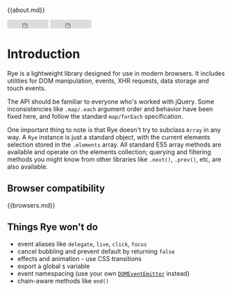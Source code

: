 {{about.md}}

<div class="buttons">
    <iframe src="http://ghbtns.com/github-btn.html?user=jcemer&amp;repo=rye&amp;type=watch&amp;count=true&amp;size=small" allowtransparency="true" frameborder="0" scrolling="0" width="95" height="20"></iframe>
    <iframe src="http://ghbtns.com/github-btn.html?user=jcemer&amp;repo=rye&amp;type=fork&amp;count=true&amp;size=small" allowtransparency="true" frameborder="0" scrolling="0" width="95" height="20"></iframe>
</div>

Introduction
==================

Rye is a lightweight library designed for use in modern browsers. It includes utilities for DOM manipulation, events, XHR requests, data storage and touch events.

The API should be familiar to everyone who's worked with jQuery. Some inconsistencies like `.map/.each` argument order and behavior have been fixed here, and follow the standard `map/forEach` specification.

One important thing to note is that Rye doesn't try to subclass `Array` in any way. A `Rye` instance is just a standard object, with the current elements selection stored in the `.elements` array. All standard ES5 array methods are available and operate on the elements collection; querying and filtering methods you might know from other libraries like `.next()`, `.prev()`, etc, are also available.


Browser compatibility
------------------

{{browsers.md}}


Things Rye won't do
-------------------

- event aliases like `delegate`, `live`, `click`, `focus`
- cancel bubbling and prevent default by returning `false`
- effects and animation - use CSS transitions
- export a global `$` variable
- event namespacing (use your own [`DOMEventEmitter`](#domeventemitter) instead)
- chain-aware methods like `end()`



